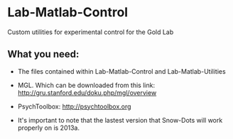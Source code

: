 # Lab-Matlab-Control
Custom utilities for experimental control for the Gold Lab

## What you need:
- The files contained within Lab-Matlab-Control and Lab-Matlab-Utilities
- MGL. Which can be downloaded from this link: http://gru.stanford.edu/doku.php/mgl/overview
- PsychToolbox: http://psychtoolbox.org

- It's important to note that the lastest version that Snow-Dots will work properly on is 2013a.
